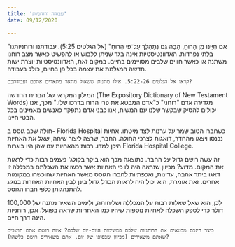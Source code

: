 ```yaml
---
title: 'עבודה ורוחניות'
date: 09/12/2020

---
```


"אִם חַיֵּינוּ מִן הָרוּחַ, הָבָה גַּם נִתְהַלֵּךְ עַל־פִּי הָרוּחַ" (אל הגלטים 5:25). עבודתנו ורוחניותנו בלתי נפרדות. האדוונטיסטיות אינה בגד שניתן ללבוש או להפשיט כאשר מצב רוחנו משתנה או כאשר חווים שלבים מסויימים בחיים. במקום זאת, האדוונטיסטיות יוצרת ישות חדשה המגלמת את עצמה בכל פן בחיים, כולל בעבודה.

`קראו אל הגלטים 5:22-26. אילו מתנות ששאול מתאר מתארים אתכם ועבודתכם?`

המילון המקראי של הברית החדשה (The Expository Dictionary of New Testament Words) מגדירה אדם "רוחני" כ"אדם המבטא את פרי הרוח בדרכו שלו." מכך, אנו יכולים להסיק שבקשר שלנו עם המשיח, אנו כבני אדם נתפקד כאנשים מאמינים בכל הבטי חיינו.

חולה שכב גוסס ב- Florida Hospital כשחברו הטוב שמר על ערנות לצד מיטתו. אחיות נכנסו ויצאו מהחדר, דואגות לצרכי החולה. החבר, שרצה ליצור שיחה, שאל את האחיות היכן למדו. רבות מהאחיות ענו שהן היו בוגרות Florida Hospital College.

זה עשה רושם גדול על החבר. כתוצאה מכך הוא ביקר בקולג' פעמים רבות כדי לראות את המקום. מדוע? מכיוון שנראה היה לו כי האחיות אשר רכשו את השכלתם במכללה זו דאגו ביתר אהבה, עדינות, ואכפתיות לחברו הגוסס מאשר האחיות שהוכשרו במקומות אחרים. זאת אומרת, הוא יכול היה לראות הבדל גדול בינן לבין האחיות האחרות בנוגע להתנהגותן כלפי חברו הגוסס.

לכן, הוא שאל שאלות רבות על המכללה ושליחותה, ולימים השאיר מתנה של 100,000 דולר כדי לספק השכלה לאחיות נוספות שיהיו כמו האחריות שראה בפועל. אכן, רוחניות הינה דרך חיים.

`כיצד הינכם מבטאים את הרוחניות שלכם במשימות היום-יום שלכם? איזה רושם אתם חושבים שאתם משאירים (מכיוון שבסופו של יום, אתם משאירים רושם כלשהו)?`
